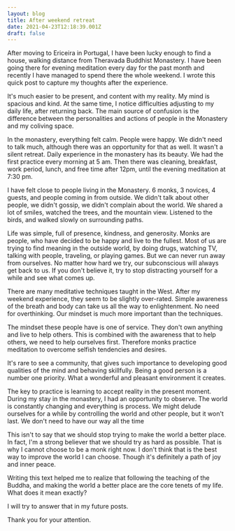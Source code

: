 ```yaml
---
layout: blog
title: After weekend retreat
date: 2021-04-23T12:18:39.001Z
draft: false
---
```

After moving to Ericeira in Portugal, I have been lucky enough to find a house, walking distance from Theravada Buddhist Monastery. I have been going there for evening meditation every day for the past month and recently I have managed to spend there the whole weekend. I wrote this quick post to capture my thoughts after the experience.

It's much easier to be present, and content with my reality. My mind is spacious and kind. At the same time, I notice difficulties adjusting to my daily life, after returning back. The main source of confusion is the difference between the personalities and actions of people in the Monastery and my coliving space.

In the monastery, everything felt calm. People were happy. We didn't need to talk much, although there was an opportunity for that as well. It wasn't a silent retreat. Daily experience in the monastery has its beauty. We had the first practice every morning at 5 am. Then there was cleaning, breakfast, work period, lunch, and free time after 12pm, until the evening meditation at 7:30 pm. 

I have felt close to people living in the Monastery. 6 monks, 3 novices, 4 guests, and people coming in from outside. We didn't talk about other people, we didn't gossip, we didn't complain about the world. We shared a lot of smiles, watched the trees, and the mountain view. Listened to the birds, and walked slowly on surrounding paths. 

Life was simple, full of presence, kindness, and generosity. Monks are people, who have decided to be happy and live to the fullest. Most of us are trying to find meaning in the outside world, by doing drugs, watching TV, talking with people, traveling, or playing games. But we can never run away from ourselves. No matter how hard we try, our subconscious will always get back to us. If you don't believe it, try to stop distracting yourself for a while and see what comes up. 

There are many meditative techniques taught in the West. After my weekend experience, they seem to be slightly over-rated. Simple awareness of the breath and body can take us all the way to enlightenment. No need for overthinking. Our mindset is much more important than the techniques. 

The mindset these people have is one of service. They don't own anything and live to help others. This is combined with the awareness that to help others, we need to help ourselves first. Therefore monks practice meditation to overcome selfish tendencies and desires. 

It's rare to see a community, that gives such importance to developing good qualities of the mind and behaving skillfully. Being a good person is a number one priority. What a wonderful and pleasant environment it creates. 

The key to practice is learning to accept reality in the present moment. During my stay in the monastery, I had an opportunity to observe. The world is constantly changing and everything is process. We might delude ourselves for a while by controlling the world and other people, but it won't last. We don't need to have our way all the time

This isn't to say that we should stop trying to make the world a better place. In fact, I'm a strong believer that we should try as hard as possible. That is why I cannot choose to be a monk right now. I don't think that is the best way to improve the world I can choose. Though it's definitely a path of joy and inner peace.

Writing this text helped me to realize that following the teaching of the Buddha, and making the world a better place are the core tenets of my life. What does it mean exactly? 

I will try to answer that in my future posts.

Thank you for your attention.